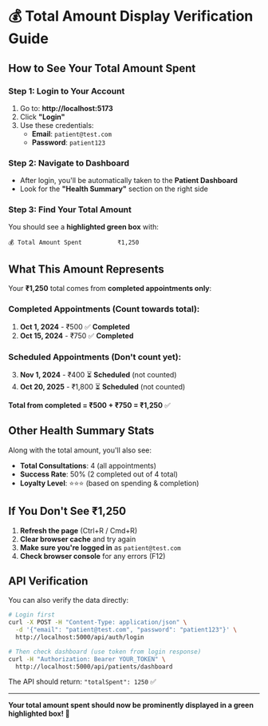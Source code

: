 # 💰 Total Amount Display Verification Guide

## How to See Your Total Amount Spent

### Step 1: Login to Your Account
1. Go to: **http://localhost:5173**
2. Click **"Login"**
3. Use these credentials:
   - **Email**: `patient@test.com`
   - **Password**: `patient123`

### Step 2: Navigate to Dashboard
- After login, you'll be automatically taken to the **Patient Dashboard**
- Look for the **"Health Summary"** section on the right side

### Step 3: Find Your Total Amount
You should see a **highlighted green box** with:
```
💰 Total Amount Spent          ₹1,250
```

## What This Amount Represents

Your **₹1,250** total comes from **completed appointments only**:

### Completed Appointments (Count towards total):
1. **Oct 1, 2024** - ₹500 ✅ **Completed**
2. **Oct 15, 2024** - ₹750 ✅ **Completed**

### Scheduled Appointments (Don't count yet):
3. **Nov 1, 2024** - ₹400 ⏳ **Scheduled** (not counted)
4. **Oct 20, 2025** - ₹1,800 ⏳ **Scheduled** (not counted)

**Total from completed = ₹500 + ₹750 = ₹1,250** ✅

## Other Health Summary Stats

Along with the total amount, you'll also see:
- **Total Consultations**: 4 (all appointments)
- **Success Rate**: 50% (2 completed out of 4 total)
- **Loyalty Level**: ⭐⭐⭐ (based on spending & completion)

## If You Don't See ₹1,250

1. **Refresh the page** (Ctrl+R / Cmd+R)
2. **Clear browser cache** and try again
3. **Make sure you're logged in** as `patient@test.com`
4. **Check browser console** for any errors (F12)

## API Verification

You can also verify the data directly:
```bash
# Login first
curl -X POST -H "Content-Type: application/json" \
  -d '{"email": "patient@test.com", "password": "patient123"}' \
  http://localhost:5000/api/auth/login

# Then check dashboard (use token from login response)
curl -H "Authorization: Bearer YOUR_TOKEN" \
  http://localhost:5000/api/patients/dashboard
```

The API should return: `"totalSpent": 1250` ✅

---

**Your total amount spent should now be prominently displayed in a green highlighted box! 🎉**
